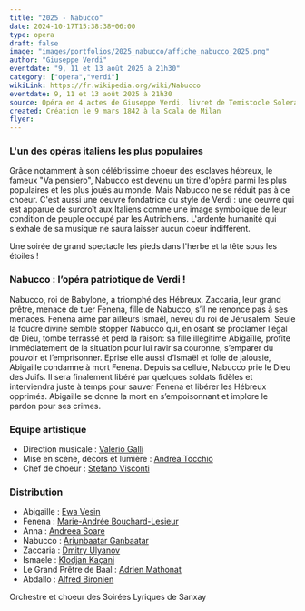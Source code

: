 ```yaml
---
title: "2025 - Nabucco"
date: 2024-10-17T15:38:38+06:00
type: opera
draft: false
image: "images/portfolios/2025_nabucco/affiche_nabucco_2025.png"
author: "Giuseppe Verdi"
eventdate: "9, 11 et 13 août 2025 à 21h30"
category: ["opera","verdi"]
wikiLink: https://fr.wikipedia.org/wiki/Nabucco
eventdate: 9, 11 et 13 août 2025 à 21h30
source: Opéra en 4 actes de Giuseppe Verdi, livret de Temistocle Solera d’après le drame Nabuchodonosor d’Auguste Anicet-Bourgeois
created: Création le 9 mars 1842 à la Scala de Milan
flyer: 
---
```



### L'un des opéras italiens les plus populaires

Grâce notamment à son célébrissime choeur des esclaves hébreux, le fameux "Va pensiero", Nabucco est devenu un titre d'opéra parmi les plus populaires et les plus joués au monde. Mais Nabucco ne se réduit pas à ce choeur. C'est aussi une oeuvre fondatrice du style de Verdi : une oeuvre qui est apparue de surcroît aux Italiens comme une image symbolique de leur condition de peuple occupé par les Autrichiens. L'ardente humanité qui s'exhale de sa musique ne saura laisser aucun coeur indifférent.

Une soirée de grand spectacle les pieds dans l'herbe et la tête sous les étoiles !


### Nabucco : l’opéra patriotique de Verdi !

Nabucco, roi de Babylone, a triomphé des Hébreux. Zaccaria, leur grand prêtre, menace de tuer Fenena, fille de Nabucco, s’il ne renonce pas à ses menaces. Fenena aime par ailleurs Ismaël, neveu du roi de Jérusalem. Seule la foudre divine semble stopper Nabucco qui, en osant se proclamer l’égal de Dieu, tombe terrassé et perd la raison: sa fille illégitime Abigaïlle, profite immédiatement de la situation pour lui ravir sa couronne, s’emparer du pouvoir et l’emprisonner. Eprise elle aussi d’Ismaël et folle de jalousie, Abigaille condamne à mort Fenena. Depuis sa cellule, Nabucco prie le Dieu des Juifs. Il sera finalement libéré par quelques soldats fidèles et interviendra juste à temps pour sauver Fenena et libérer les Hébreux opprimés. Abigaille se donne la mort en s’empoisonnant et implore le pardon pour ses crimes.



### Equipe artistique

- Direction musicale : [Valerio Galli](/artists/valerio_galli/)
- Mise en scène, décors et lumière : [Andrea Tocchio](/artists/andrea_tocchio/)
- Chef de choeur : [Stefano Visconti](/artists/stefano_visconti/)


### Distribution

- Abigaille : [Ewa Vesin](/artists/ewa_vesin)
- Fenena : [Marie-Andrée Bouchard-Lesieur](/artists/marieandree_bouchardlesieur/)
- Anna : [Andreea Soare](/artists/andreea_soare/)
- Nabucco : [Ariunbaatar Ganbaatar](/artists/ariumbaatar_ganbaatar/)
- Zaccaria : [Dmitry Ulyanov](/artists/dmitry_ulyanov)
- Ismaele : [Klodjan Kaçani](/artists/klodjan_kacani)
- Le Grand Prêtre de Baal : [Adrien Mathonat](/artists/adrien_mathonat/)
- Abdallo : [Alfred Bironien](/artists/alfred_bironien/)



Orchestre et choeur des Soirées Lyriques de Sanxay
